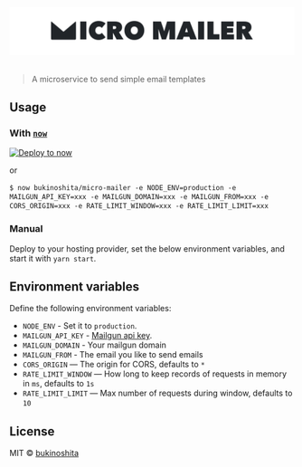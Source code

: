 <p align="center">
    <br/>
  <br/>
  <img src=".github/micro-mailer.png">
  <br/>
  <br/>
</p>

> A microservice to send simple email templates

## Usage

### With [`now`](https://now.sh)

[![Deploy to now](https://deploy.now.sh/static/button.svg)](https://deploy.now.sh/?repo=https://github.com/bukinoshita/micro-mailer&NODE_ENV=production&env=MAILGUN_API_KEY&env=MAILGUN_DOMAIN&env=MAILGUN_FROM&env=CORS_ORIGIN&env=RATE_LIMIT_WINDOW&env=RATE_LIMIT_LIMIT)

or

```
$ now bukinoshita/micro-mailer -e NODE_ENV=production -e MAILGUN_API_KEY=xxx -e MAILGUN_DOMAIN=xxx -e MAILGUN_FROM=xxx -e CORS_ORIGIN=xxx -e RATE_LIMIT_WINDOW=xxx -e RATE_LIMIT_LIMIT=xxx
```

### Manual

Deploy to your hosting provider, set the below environment variables, and start it with `yarn start`.

## Environment variables

Define the following environment variables:

- `NODE_ENV` - Set it to `production`.
- `MAILGUN_API_KEY` - [Mailgun api key](https://app.mailgun.com/app/domains).
- `MAILGUN_DOMAIN` - Your mailgun domain
- `MAILGUN_FROM` - The email you like to send emails
- `CORS_ORIGIN` — The origin for CORS, defaults to `*`
- `RATE_LIMIT_WINDOW` — How long to keep records of requests in memory in `ms`, defaults to `1s`
- `RATE_LIMIT_LIMIT` — Max number of requests during window, defaults to `10`

## License

MIT © [bukinoshita](https://bukinoshita.io)
